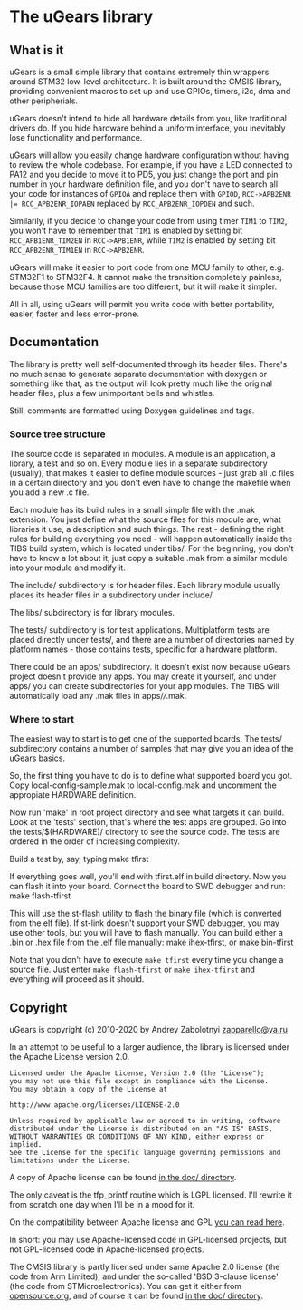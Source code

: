 # The uGears library

## What is it

uGears is a small simple library that contains extremely thin wrappers
around STM32 low-level architecture. It is built around the CMSIS library,
providing convenient macros to set up and use GPIOs, timers, i2c, dma and
other peripherials.

uGears doesn't intend to hide all hardware details from you, like
traditional drivers do. If you hide hardware behind a uniform interface,
you inevitably lose functionality and performance.

uGears will allow you easily change hardware configuration without
having to review the whole codebase. For example, if you have a LED
connected to PA12 and you decide to move it to PD5, you just change
the port and pin number in your hardware definition file, and you don't
have to search all your code for instances of `GPIOA` and replace them
with `GPIOD`, `RCC->APB2ENR |= RCC_APB2ENR_IOPAEN` replaced by
`RCC_APB2ENR_IOPDEN` and such.

Similarily, if you decide to change your code from using timer `TIM1`
to `TIM2`, you won't have to remember that `TIM1` is enabled by setting
bit `RCC_APB1ENR_TIM2EN` in `RCC->APB1ENR`, while  `TIM2` is enabled by
setting bit `RCC_APB2ENR_TIM1EN` in `RCC->APB2ENR`.

uGears will make it easier to port code from one MCU family to
other, e.g. STM32F1 to STM32F4. It cannot make the transition
completely painless, because those MCU families are too different,
but it will make it simpler.

All in all, using uGears will permit you write code with better
portability, easier, faster and less error-prone.


## Documentation

The library is pretty well self-documented through its header files.
There's no much sense to generate separate documentation with doxygen
or something like that, as the output will look pretty much like the
original header files, plus a few unimportant bells and whistles.

Still, comments are formatted using Doxygen guidelines and tags.

### Source tree structure

The source code is separated in modules. A module is an application,
a library, a test and so on. Every module lies in a separate
subdirectory (usually), that makes it easier to define module sources -
just grab all .c files in a certain directory and you don't even have
to change the makefile when you add a new .c file.

Each module has its build rules in a small simple file with the .mak
extension. You just define what the source files for this module are,
what libraries it use, a description and such things. The rest -
defining the right rules for building everything you need - will happen
automatically inside the TIBS build system, which is located under tibs/.
For the beginning, you don't have to know a lot about it, just copy
a suitable .mak from a similar module into your module and modify it.

The include/ subdirectory is for header files. Each library module
usually places its header files in a subdirectory under include/.

The libs/ subdirectory is for library modules.

The tests/ subdirectory is for test applications. Multiplatform tests
are placed directly under tests/, and there are a number of directories
named by platform names - those contains tests, specific for a
hardware platform.

There could be an apps/ subdirectory. It doesn't exist now because
uGears project doesn't provide any apps. You may create it yourself,
and under apps/ you can create subdirectories for your app modules.
The TIBS will automatically load any .mak files in apps/*/*.mak.


### Where to start

The easiest way to start is to get one of the supported boards.
The tests/ subdirectory contains a number of samples that may give you
an idea of the uGears basics.

So, the first thing you have to do is to define what supported board
you got. Copy local-config-sample.mak to local-config.mak and uncomment
the appropiate HARDWARE definition.

Now run 'make' in root project directory and see what targets it can build.
Look at the 'tests' section, that's where the test apps are grouped.
Go into the tests/$(HARDWARE)/ directory to see the source code.
The tests are ordered in the order of increasing complexity.

Build a test by, say, typing
    make tfirst

If everything goes well, you'll end with tfirst.elf in build directory.
Now you can flash it into your board. Connect the board to SWD debugger
and run:
    make flash-tfirst

This will use the st-flash utility to flash the binary file (which is
converted from the elf file). If st-link doesn't support your SWD debugger,
you may use other tools, but you will have to flash manually. You can
build either a .bin or .hex file from the .elf file manually:
    make ihex-tfirst, or
    make bin-tfirst

Note that you don't have to execute `make tfirst` every time you change
a source file. Just enter `make flash-tfirst` or `make ihex-tfirst` and
everything will proceed as it should.


## Copyright

uGears is copyright (c) 2010-2020 by Andrey Zabolotnyi <zapparello@ya.ru>

In an attempt to be useful to a larger audience, the library is licensed
under the Apache License version 2.0.

    Licensed under the Apache License, Version 2.0 (the "License");
    you may not use this file except in compliance with the License.
    You may obtain a copy of the License at

    http://www.apache.org/licenses/LICENSE-2.0

    Unless required by applicable law or agreed to in writing, software
    distributed under the License is distributed on an "AS IS" BASIS,
    WITHOUT WARRANTIES OR CONDITIONS OF ANY KIND, either express or implied.
    See the License for the specific language governing permissions and
    limitations under the License.

A copy of Apache license can be found [in the doc/ directory](doc/LICENSE-2.0).

The only caveat is the tfp_printf routine which is LGPL licensed.
I'll rewrite it from scratch one day when I'll be in a mood for it.

On the compatibility between Apache license and GPL
[you can read here](https://www.apache.org/licenses/GPL-compatibility.html).

In short: you may use Apache-licensed code in GPL-licensed projects,
but not GPL-licensed code in Apache-licensed projects.

The CMSIS library is partly licensed under same Apache 2.0 license
(the code from Arm Limited), and under the so-called 'BSD 3-clause license'
(the code from STMicroelectronics). You can get it either from
[opensource.org](opensource.org/licenses/BSD-3-Clause), and of course it can
be found [in the doc/ directory](doc/BSD-3-Clause).
